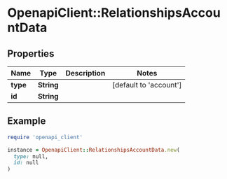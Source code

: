 # OpenapiClient::RelationshipsAccountData

## Properties

| Name | Type | Description | Notes |
| ---- | ---- | ----------- | ----- |
| **type** | **String** |  | [default to &#39;account&#39;] |
| **id** | **String** |  |  |

## Example

```ruby
require 'openapi_client'

instance = OpenapiClient::RelationshipsAccountData.new(
  type: null,
  id: null
)
```

